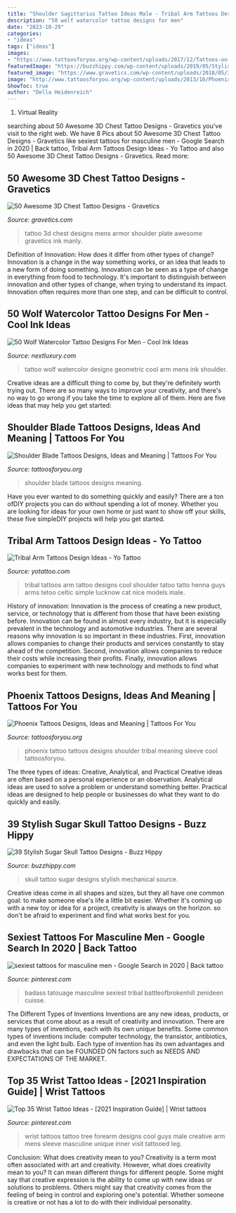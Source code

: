 ```yaml
---
title: "Shoulder Sagittarius Tattoo Ideas Male - Tribal Arm Tattoos Design Ideas"
description: "50 wolf watercolor tattoo designs for men"
date: "2023-10-29"
categories:
- "ideas"
tags: ["ideas"]
images:
- "https://www.tattoosforyou.org/wp-content/uploads/2017/12/Tattoos-on-Shoulder-Blade.jpg"
featuredImage: "https://buzzhippy.com/wp-content/uploads/2019/05/Stylish-Sugar-Skull-Tattoo-Designs11.jpg"
featured_image: "https://www.gravetics.com/wp-content/uploads/2018/05/3D-Chest-Tattoo-27.jpg"
image: "http://www.tattoosforyou.org/wp-content/uploads/2013/10/Phoenix-Tattoos-For-Men.jpg"
ShowToc: true
author: "Della Heidenreich"
---
```



1. Virtual Reality 

	

		
searching about 50 Awesome 3D Chest Tattoo Designs - Gravetics you've visit to the right web. We have 8 Pics about 50 Awesome 3D Chest Tattoo Designs - Gravetics like sexiest tattoos for masculine men - Google Search in 2020 | Back tattoo, Tribal Arm Tattoos Design Ideas - Yo Tattoo and also 50 Awesome 3D Chest Tattoo Designs - Gravetics. Read more:
		
    
## 50 Awesome 3D Chest Tattoo Designs - Gravetics

<img loading=lazy src="https://www.gravetics.com/wp-content/uploads/2018/05/3D-Chest-Tattoo-27.jpg" onerror="this.onerror=null;this.src='https://tse3.mm.bing.net/th?id=OIP.wwoeqOsqLcRO9reezRtGNQHaHa&amp;pid=15.1';" alt="50 Awesome 3D Chest Tattoo Designs - Gravetics">

_Source: gravetics.com_

>tattoo 3d chest designs mens armor shoulder plate awesome gravetics ink manly. 

	

Definition of Innovation: How does it differ from other types of change?
Innovation is a change in the way something works, or an idea that leads to a new form of doing something. Innovation can be seen as a type of change in everything from food to technology. It's important to distinguish between innovation and other types of change, when trying to understand its impact. Innovation often requires more than one step, and can be difficult to control.

    
## 50 Wolf Watercolor Tattoo Designs For Men - Cool Ink Ideas

<img loading=lazy src="http://nextluxury.com/wp-content/uploads/geometric-forearm-mens-wolf-watercolor-tattoo-designs.jpg" onerror="this.onerror=null;this.src='https://tse4.mm.bing.net/th?id=OIP.-gN2QdZyJdNjCQfR32v5cQHaKU&amp;pid=15.1';" alt="50 Wolf Watercolor Tattoo Designs For Men - Cool Ink Ideas">

_Source: nextluxury.com_

>tattoo wolf watercolor designs geometric cool arm mens ink shoulder. 

	

Creative ideas are a difficult thing to come by, but they're definitely worth trying out. There are so many ways to improve your creativity, and there's no way to go wrong if you take the time to explore all of them. Here are five ideas that may help you get started: 

    
## Shoulder Blade Tattoos Designs, Ideas And Meaning | Tattoos For You

<img loading=lazy src="https://www.tattoosforyou.org/wp-content/uploads/2017/12/Tattoos-on-Shoulder-Blade.jpg" onerror="this.onerror=null;this.src='https://tse3.mm.bing.net/th?id=OIP.1WTnKOUtyJfg14_tZeTcsQHaHJ&amp;pid=15.1';" alt="Shoulder Blade Tattoos Designs, Ideas and Meaning | Tattoos For You">

_Source: tattoosforyou.org_

>shoulder blade tattoos designs meaning. 

	

Have you ever wanted to do something quickly and easily? There are a ton ofDIY projects you can do without spending a lot of money. Whether you are looking for ideas for your own home or just want to show off your skills, these five simpleDIY projects will help you get started.

    
## Tribal Arm Tattoos Design Ideas - Yo Tattoo

<img loading=lazy src="http://yotattoo.com/wp-content/uploads/2016/01/tribal-tattoos-for-men-on-arm.jpg" onerror="this.onerror=null;this.src='https://tse3.mm.bing.net/th?id=OIP.aYq-crDHBbl9i03b7Vje0QHaI5&amp;pid=15.1';" alt="Tribal Arm Tattoos Design Ideas - Yo Tattoo">

_Source: yotattoo.com_

>tribal tattoos arm tattoo designs cool shoulder tatoo tatto henna guys arms tetoo celtic simple lucknow cat nice models male. 

	

History of innovation:
Innovation is the process of creating a new product, service, or technology that is different from those that have been existing before. Innovation can be found in almost every industry, but it is especially prevalent in the technology and automotive industries. There are several reasons why innovation is so important in these industries. First, innovation allows companies to change their products and services constantly to stay ahead of the competition. Second, innovation allows companies to reduce their costs while increasing their profits. Finally, innovation allows companies to experiment with new technology and methods to find what works best for them.

    
## Phoenix Tattoos Designs, Ideas And Meaning | Tattoos For You

<img loading=lazy src="http://www.tattoosforyou.org/wp-content/uploads/2013/10/Phoenix-Tattoos-For-Men.jpg" onerror="this.onerror=null;this.src='https://tse3.mm.bing.net/th?id=OIP.GiOeoGVI3WqJgnVnTwap-wHaJ4&amp;pid=15.1';" alt="Phoenix Tattoos Designs, Ideas and Meaning | Tattoos For You">

_Source: tattoosforyou.org_

>phoenix tattoo tattoos designs shoulder tribal meaning sleeve cool tattoosforyou. 

	

The three types of ideas: Creative, Analytical, and Practical
Creative ideas are often based on a personal experience or an observation. Analytical ideas are used to solve a problem or understand something better. Practical ideas are designed to help people or businesses do what they want to do quickly and easily.

    
## 39 Stylish Sugar Skull Tattoo Designs - Buzz Hippy

<img loading=lazy src="https://buzzhippy.com/wp-content/uploads/2019/05/Stylish-Sugar-Skull-Tattoo-Designs11.jpg" onerror="this.onerror=null;this.src='https://tse4.mm.bing.net/th?id=OIP.4xe_jgeejoSWm5R-MxBxbgHaNZ&amp;pid=15.1';" alt="39 Stylish Sugar Skull Tattoo Designs - Buzz Hippy">

_Source: buzzhippy.com_

>skull tattoo sugar designs stylish mechanical source. 

	

Creative ideas come in all shapes and sizes, but they all have one common goal: to make someone else's life a little bit easier. Whether it's coming up with a new toy or idea for a project, creativity is always on the horizon. so don't be afraid to experiment and find what works best for you.

    
## Sexiest Tattoos For Masculine Men - Google Search In 2020 | Back Tattoo

<img loading=lazy src="https://i.pinimg.com/originals/ce/35/66/ce356619b85dfcd741ba9d367994936e.png" onerror="this.onerror=null;this.src='https://tse4.mm.bing.net/th?id=OIP.lrNGMEV3Imir4O2Teb-VVAHaLH&amp;pid=15.1';" alt="sexiest tattoos for masculine men - Google Search in 2020 | Back tattoo">

_Source: pinterest.com_

>badass tatouage masculine sexiest tribal battleofbrokenhill zenideen cuisse. 

	

The Different Types of Inventions
Inventions are any new ideas, products, or services that come about as a result of creativity and innovation. There are many types of inventions, each with its own unique benefits. Some common types of inventions include: computer technology, the transistor, antibiotics, and even the light bulb. Each type of invention has its own advantages and drawbacks that can be FOUNDED ON factors such as NEEDS AND EXPECTATIONS OF THE MARKET.

    
## Top 35 Wrist Tattoo Ideas - [2021 Inspiration Guide] | Wrist Tattoos

<img loading=lazy src="https://i.pinimg.com/736x/4c/7f/60/4c7f6027a684b4fb280833fc54289d4c.jpg" onerror="this.onerror=null;this.src='https://tse2.mm.bing.net/th?id=OIP.cXnemHDK8i_zYGBP5ByhzgAAAA&amp;pid=15.1';" alt="Top 35 Wrist Tattoo Ideas - [2021 Inspiration Guide] | Wrist tattoos">

_Source: pinterest.com_

>wrist tattoos tattoo tree forearm designs cool guys male creative arm mens sleeve masculine unique inner visit tattooed leg. 

	

Conclusion: What does creativity mean to you?
Creativity is a term most often associated with art and creativity. However, what does creativity mean to you? It can mean different things for different people. Some might say that creative expression is the ability to come up with new ideas or solutions to problems. Others might say that creativity comes from the feeling of being in control and exploring one's potential. Whether someone is creative or not has a lot to do with their individual personality.

